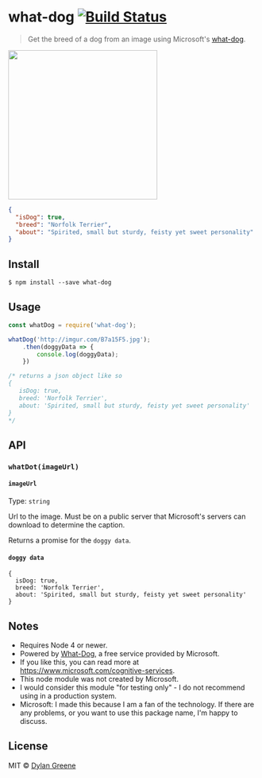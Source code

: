 # what-dog [![Build Status](https://travis-ci.org/dylang/what-dog.svg?branch=master)](https://travis-ci.org/dylang/what-dog)

> Get the breed of a dog from an image using Microsoft's [what-dog](https://www.what-dog.net/).

<img src="http://imgur.com/B7a15F5.jpg" width="300px">

```json
{
  "isDog": true,
  "breed": "Norfolk Terrier",
  "about": "Spirited, small but sturdy, feisty yet sweet personality"
}
```

## Install

```
$ npm install --save what-dog
```


## Usage

```js
const whatDog = require('what-dog');

whatDog('http://imgur.com/B7a15F5.jpg');
    .then(doggyData => {
        console.log(doggyData);
    })

/* returns a json object like so
{
   isDog: true,
   breed: 'Norfolk Terrier',
   about: 'Spirited, small but sturdy, feisty yet sweet personality'
}
*/
```


## API

### `whatDot(imageUrl)`

#### `imageUrl`

Type: `string`

Url to the image. Must be on a public server that Microsoft's servers can download to determine the caption.

Returns a promise for the `doggy data`.

#### `doggy data`

```
{
  isDog: true,
  breed: 'Norfolk Terrier',
  about: 'Spirited, small but sturdy, feisty yet sweet personality'
}
```


## Notes

* Requires Node 4 or newer.
* Powered by [What-Dog](https://www.what-dog.net/), a free service provided by Microsoft.
* If you like this, you can read more at https://www.microsoft.com/cognitive-services.
* This node module was not created by Microsoft.
* I would consider this module "for testing only" - I do not recommend using in a production system.
* Microsoft: I made this because I am a fan of the technology. If there are any problems, or you want to use this package name, I'm happy to discuss.

## License

MIT © [Dylan Greene](https://github.com/dylang)
